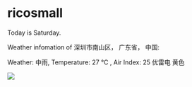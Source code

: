 # ricosmall

Today is Saturday.

Weather infomation of 深圳市南山区， 广东省， 中国: 

Weather: 中雨, Temperature: 27 ℃ , Air Index: 25 优雷电 黄色

<img src="https://github-readme-stats.vercel.app/api?username=ricosmall&show_icons=true" />
